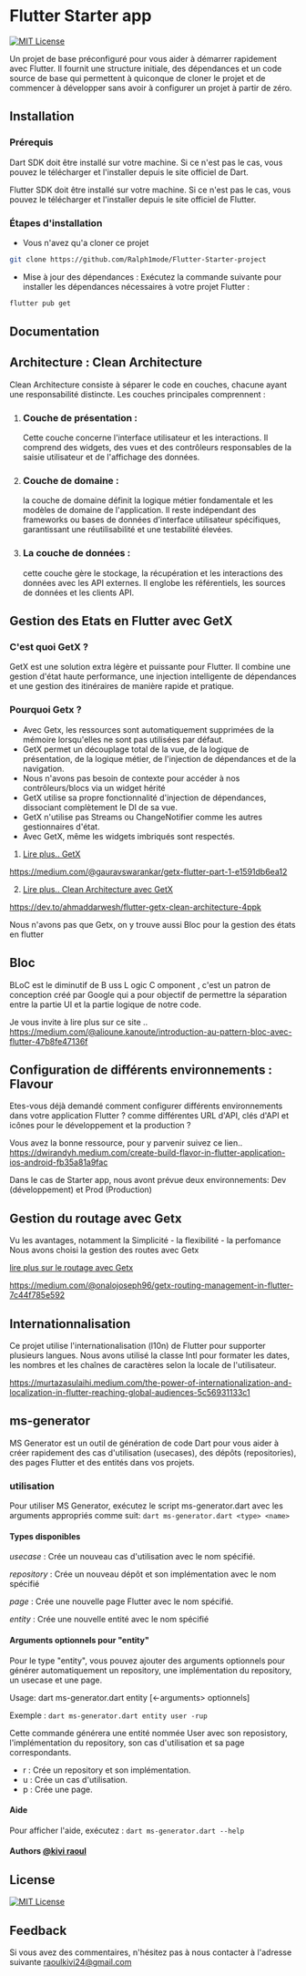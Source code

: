 # Flutter Starter app

[![MIT License](https://img.shields.io/badge/License-MIT-green.svg)](https://choosealicense.com/licenses/mit/)

Un projet de base préconfiguré pour vous aider à démarrer rapidement avec Flutter. Il fournit une structure initiale, des dépendances et un code source de base qui permettent à quiconque de cloner le projet et de commencer à développer sans avoir à configurer un projet à partir de zéro.




## Installation

### Prérequis
Dart SDK doit être installé sur votre machine. Si ce n'est pas le cas, vous pouvez le télécharger et l'installer depuis le site officiel de Dart.

Flutter SDK doit être installé sur votre machine. Si ce n'est pas le cas, vous pouvez le télécharger et l'installer depuis le site officiel de Flutter.

### Étapes d'installation
-   Vous n'avez qu'a cloner ce projet
```bash
git clone https://github.com/Ralph1mode/Flutter-Starter-project

```
-   Mise à jour des dépendances : Exécutez la commande suivante pour installer les dépendances nécessaires à votre projet Flutter :
```bash
flutter pub get
```

## Documentation
## Architecture : Clean Architecture
Clean Architecture consiste à séparer le code en couches, chacune ayant une responsabilité distincte. Les couches principales comprennent :

1. ### Couche de présentation :
   Cette couche concerne l'interface utilisateur et les interactions. Il comprend des widgets, des vues et des contrôleurs responsables de la saisie utilisateur et de l'affichage des données.

3.  ### Couche de domaine :
    la couche de domaine définit la logique métier fondamentale et les modèles de domaine de l'application. Il reste indépendant des frameworks ou bases de données d’interface utilisateur spécifiques, garantissant une réutilisabilité et une testabilité élevées.

4.  ### La couche de données :
    cette couche gère le stockage, la récupération et les interactions des données avec les API externes. Il englobe les référentiels, les sources de données et les clients API.
## Gestion des Etats en Flutter avec GetX
### C'est quoi GetX ?
GetX est une solution extra légère et puissante pour Flutter. Il combine une gestion d'état haute performance, une injection intelligente de dépendances et une gestion des itinéraires de manière rapide et pratique.

### Pourquoi Getx ?
-   Avec Getx, les ressources sont automatiquement supprimées de la mémoire lorsqu'elles ne sont pas utilisées par défaut.
-   GetX permet un découplage total de la vue, de la logique de présentation, de la logique métier, de l'injection de dépendances et de la navigation.
-   Nous n'avons pas besoin de contexte pour accéder à nos contrôleurs/blocs via un widget hérité
-   GetX utilise sa propre fonctionnalité d'injection de dépendances, dissociant complètement le DI de sa vue.
-   GetX n'utilise pas Streams ou ChangeNotifier comme les autres gestionnaires d'état.
-   Avec GetX, même les widgets imbriqués sont respectés.

1.  [Lire plus.. GetX](https://medium.com/@gauravswarankar/getx-flutter-part-1-e1591db6ea12)

https://medium.com/@gauravswarankar/getx-flutter-part-1-e1591db6ea12

2.  [Lire plus.. Clean Architecture avec GetX](https://dev.to/ahmaddarwesh/flutter-getx-clean-architecture-4ppk)

https://dev.to/ahmaddarwesh/flutter-getx-clean-architecture-4ppk


Nous n'avons pas que Getx, on y trouve aussi Bloc pour la gestion des états en flutter

## Bloc
BLoC est le diminutif de B uss L ogic C omponent , c'est un patron de conception créé par Google qui a pour objectif de permettre la séparation entre la partie UI et la partie logique de notre code.

Je vous invite à lire plus sur ce site ..
https://medium.com/@alioune.kanoute/introduction-au-pattern-bloc-avec-flutter-47b8fe47136f
## Configuration de différents environnements : Flavour
Etes-vous déjà demandé comment configurer différents environnements dans votre application Flutter ? comme différentes URL d'API, clés d'API et icônes pour le développement et la production ?

Vous avez la bonne ressource, pour y parvenir suivez ce lien..
https://dwirandyh.medium.com/create-build-flavor-in-flutter-application-ios-android-fb35a81a9fac

Dans le cas de Starter app, nous avont prévue deux environnements: Dev (développement) et Prod (Production)

## Gestion du routage avec Getx
Vu les avantages, notamment la Simplicité - la flexibilité - la perfomance
Nous avons choisi la gestion des routes avec Getx

[lire plus sur le routage avec Getx](https://medium.com/@onalojoseph96/getx-routing-management-in-flutter-7c44f785e592)

https://medium.com/@onalojoseph96/getx-routing-management-in-flutter-7c44f785e592
## Internationnalisation

Ce projet utilise l'internationalisation (l10n) de Flutter pour supporter plusieurs langues. Nous avons utilisé la classe Intl pour formater les dates, les nombres et les chaînes de caractères selon la locale de l'utilisateur.

https://murtazasulaihi.medium.com/the-power-of-internationalization-and-localization-in-flutter-reaching-global-audiences-5c56931133c1
## ms-generator
MS Generator est un outil de génération de code Dart pour vous aider à créer rapidement des cas d'utilisation (usecases), des dépôts (repositories), des pages Flutter et des entités dans vos projets.

### utilisation
Pour utiliser MS Generator, exécutez le script ms-generator.dart avec les arguments appropriés comme suit:
```dart ms-generator.dart <type> <name>```

#### Types disponibles
*usecase <name>* : Crée un nouveau cas d'utilisation avec le nom spécifié.

*repository <name>* : Crée un nouveau dépôt et son implémentation avec le nom spécifié

*page <name>* : Crée une nouvelle page Flutter avec le nom spécifié.

*entity <name>* : Crée une nouvelle entité avec le nom spécifié

#### Arguments optionnels pour "entity"
Pour le type "entity", vous pouvez ajouter des arguments optionnels pour générer automatiquement un repository, une implémentation du repository, un usecase et une page.

Usage: dart ms-generator.dart entity <name> [<-arguments> optionnels]

Exemple : ```dart ms-generator.dart entity user -rup```

Cette commande générera une entité nommée User avec son reposistory, l'implémentation du repository, son cas d'utilisation et sa page correspondants.
-   r : Crée un repository et son implémentation.
-   u : Crée un cas d'utilisation.
-   p : Crée une page.

#### Aide
Pour afficher l'aide, exécutez :
```dart ms-generator.dart --help```

#### Authors [@kivi raoul](https://github.com/ralph1mode)

## License

[![MIT License](https://img.shields.io/badge/License-MIT-green.svg)](https://choosealicense.com/licenses/mit/)


## Feedback

Si vous avez des commentaires, n'hésitez pas à nous contacter à l'adresse suivante raoulkivi24@gmail.com

